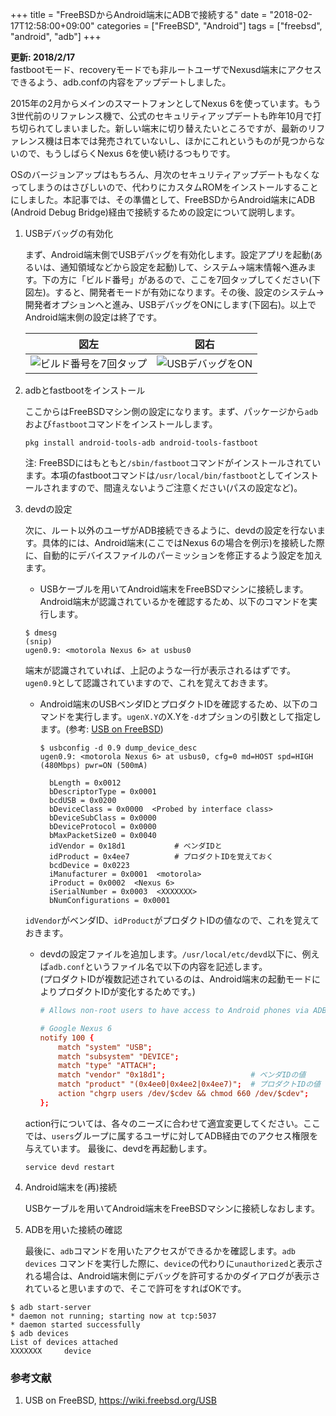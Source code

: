 +++
title = "FreeBSDからAndroid端末にADBで接続する"
date = "2018-02-17T12:58:00+09:00"
categories = ["FreeBSD", "Android"]
tags = ["freebsd", "android", "adb"]
+++

**更新: 2018/2/17**  
fastbootモード、recoveryモードでも非ルートユーザでNexusd端末にアクセスできるよう、adb.confの内容をアップデートしました。

2015年の2月からメインのスマートフォンとしてNexus 6を使っています。もう3世代前のリファレンス機で、公式のセキュリティアップデートも昨年10月で打ち切られてしまいました。新しい端末に切り替えたいところですが、最新のリファレンス機は日本では発売されていないし、ほかにこれというものが見つからないので、もうしばらくNexus 6を使い続けるつもりです。

OSのバージョンアップはもちろん、月次のセキュリティアップデートもなくなってしまうのはさびしいので、代わりにカスタムROMをインストールすることにしました。本記事では、その準備として、FreeBSDからAndroid端末にADB (Android Debug Bridge)経由で接続するための設定について説明します。

1. USBデバッグの有効化

    まず、Android端末側でUSBデバッグを有効化します。設定アプリを起動(あるいは、通知領域などから設定を起動)して、システム→端末情報へ進みます。下の方に「ビルド番号」があるので、ここを7回タップしてください(下図左)。すると、開発者モードが有効になります。その後、設定のシステム→開発者オプションへと進み、USBデバッグをONにします(下図右)。以上でAndroid端末側の設定は終了です。

    |図左|図右|
    |:---:|:---:|
    |![ビルド番号を7回タップ](/img/android-developer-7taps.png)|![USBデバッグをON](/img/android-developer-usb-debug.png)|

1. adbとfastbootをインストール

    ここからはFreeBSDマシン側の設定になります。まず、パッケージから`adb`および`fastboot`コマンドをインストールします。
    ```shell-script
    pkg install android-tools-adb android-tools-fastboot
    ```
    注: FreeBSDにはもともと`/sbin/fastboot`コマンドがインストールされています。本項のfastbootコマンドは`/usr/local/bin/fastboot`としてインストールされますので、間違えないようご注意ください(パスの設定など)。

1. devdの設定

    次に、ルート以外のユーザがADB接続できるように、devdの設定を行ないます。具体的には、Android端末(ここではNexus 6の場合を例示)を接続した際に、自動的にデバイスファイルのパーミッションを修正するよう設定を加えます。

    - USBケーブルを用いてAndroid端末をFreeBSDマシンに接続します。Android端末が認識されているかを確認するため、以下のコマンドを実行します。
    ```shell-session
    $ dmesg
    (snip)
    ugen0.9: <motorola Nexus 6> at usbus0
    ```
    端末が認識されていれば、上記のような一行が表示されるはずです。`ugen0.9`として認識されていますので、これを覚えておきます。

    - Android端末のUSBベンダIDとプロダクトIDを確認するため、以下のコマンドを実行します。`ugenX.Y`のX.Yを`-d`オプションの引数として指定します。(参考: [USB on FreeBSD](https://wiki.freebsd.org/USB))
        ```shell-session
        $ usbconfig -d 0.9 dump_device_desc
        ugen0.9: <motorola Nexus 6> at usbus0, cfg=0 md=HOST spd=HIGH (480Mbps) pwr=ON (500mA)
        
          bLength = 0x0012 
          bDescriptorType = 0x0001 
          bcdUSB = 0x0200 
          bDeviceClass = 0x0000  <Probed by interface class>
          bDeviceSubClass = 0x0000 
          bDeviceProtocol = 0x0000 
          bMaxPacketSize0 = 0x0040 
          idVendor = 0x18d1           # ベンダIDと
          idProduct = 0x4ee7          # プロダクトIDを覚えておく
          bcdDevice = 0x0223 
          iManufacturer = 0x0001  <motorola>
          iProduct = 0x0002  <Nexus 6>
          iSerialNumber = 0x0003  <XXXXXXX>
          bNumConfigurations = 0x0001 
        ```
    `idVendor`がベンダID、`idProduct`がプロダクトIDの値なので、これを覚えておきます。

    - devdの設定ファイルを追加します。`/usr/local/etc/devd`以下に、例えば`adb.conf`というファイル名で以下の内容を記述します。  
    (プロダクトIDが複数記述されているのは、Android端末の起動モードによりプロダクトIDが変化するためです。)
        ```conf
        # Allows non-root users to have access to Android phones via ADB.
        
        # Google Nexus 6
        notify 100 {
            match "system" "USB";
            match "subsystem" "DEVICE";
            match "type" "ATTACH";
            match "vendor" "0x18d1";                   # ベンダIDの値
            match "product" "(0x4ee0|0x4ee2|0x4ee7)";  # プロダクトIDの値
            action "chgrp users /dev/$cdev && chmod 660 /dev/$cdev";
        };
        ```
    action行については、各々のニーズに合わせて適宜変更してください。ここでは、`users`グループに属するユーザに対してADB経由でのアクセス権限を与えています。
    最後に、devdを再起動します。
    ```shell-script
    service devd restart
    ```

1. Android端末を(再)接続

    USBケーブルを用いてAndroid端末をFreeBSDマシンに接続しなおします。

1. ADBを用いた接続の確認

    最後に、`adb`コマンドを用いたアクセスができるかを確認します。`adb devices`
コマンドを実行した際に、`device`の代わりに`unauthorized`と表示される場合は、Android端末側にデバッグを許可するかのダイアログが表示されていると思いますので、そこで許可をすればOKです。

```shell-session
$ adb start-server
* daemon not running; starting now at tcp:5037
* daemon started successfully
$ adb devices
List of devices attached
XXXXXXX     device
```

### 参考文献
1. USB on FreeBSD, https://wiki.freebsd.org/USB
